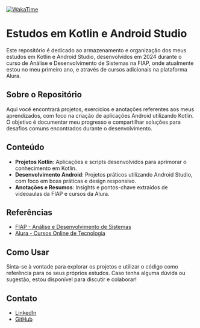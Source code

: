   <a href="https://wakatime.com/badge/github/MariaEduarda-Ciarini/KotlinAndroidStudio">
    <img src="https://wakatime.com/badge/github/MariaEduarda-Ciarini/KotlinAndroidStudio.svg?style=plastic" alt="WakaTime">
  </a>

# Estudos em Kotlin e Android Studio 

Este repositório é dedicado ao armazenamento e organização dos meus estudos em Kotlin e Android Studio, desenvolvidos em 2024 durante o curso de Análise e Desenvolvimento de Sistemas na FIAP, onde atualmente estou no meu primeiro ano, e através de cursos adicionais na plataforma Alura.

## Sobre o Repositório

Aqui você encontrará projetos, exercícios e anotações referentes aos meus aprendizados, com foco na criação de aplicações Android utilizando Kotlin. O objetivo é documentar meu progresso e compartilhar soluções para desafios comuns encontrados durante o desenvolvimento.

## Conteúdo

- **Projetos Kotlin**: Aplicações e scripts desenvolvidos para aprimorar o conhecimento em Kotlin.
- **Desenvolvimento Android**: Projetos práticos utilizando Android Studio, com foco em boas práticas e design responsivo.
- **Anotações e Resumos**: Insights e pontos-chave extraídos de videoaulas da FIAP e cursos da Alura.

## Referências

- [FIAP - Análise e Desenvolvimento de Sistemas](https://www.fiap.com.br/)
- [Alura - Cursos Online de Tecnologia](https://www.alura.com.br/)

## Como Usar

Sinta-se à vontade para explorar os projetos e utilizar o código como referência para os seus próprios estudos. Caso tenha alguma dúvida ou sugestão, estou disponível para discutir e colaborar!

## Contato

- [LinkedIn](https://www.linkedin.com/in/maria-eduarda-ciarini-b97ab6270/)
- [GitHub](https://github.com/MariaEduarda-Ciarini)

